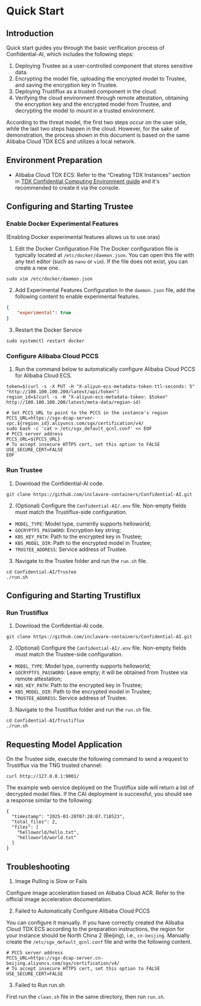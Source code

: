 # Quick Start

## Introduction

Quick start guides you through the basic verification process of Confidential-AI, which includes the following steps:
1. Deploying Trustee as a user-controlled component that stores sensitive data.
2. Encrypting the model file, uploading the encrypted model to Trustee, and saving the encryption key in Trustee.
3. Deploying Trustiflux as a trusted component in the cloud.
4. Verifying the cloud environment through remote attestation, obtaining the encryption key and the encrypted model from Trustee, and decrypting the model to mount in a trusted environment.

According to the threat model, the first two steps occur on the user side, while the last two steps happen in the cloud. However, for the sake of demonstration, the process shown in this document is based on the same Alibaba Cloud TDX ECS and utilizes a local network.

## Environment Preparation

- Alibaba Cloud TDX ECS: Refer to the “Creating TDX Instances” section in [TDX Confidential Computing Environment guide](https://help.aliyun.com/zh/ecs/user-guide/build-a-tdx-confidential-computing-environment) and it's recommended to create it via the console.

## Configuring and Starting Trustee

### Enable Docker Experimental Features

(Enabling Docker experimental features allows us to use oras)

1. Edit the Docker Configuration File
The Docker configuration file is typically located at `/etc/docker/daemon.json`. You can open this file with any text editor (such as `nano` or `vim`). If the file does not exist, you can create a new one.  

```shell
sudo vim /etc/docker/daemon.json
```

2. Add Experimental Features Configuration
In the `daemon.json` file, add the following content to enable experimental features.

```daemon.json
{
    "experimental": true
}
```

3. Restart the Docker Service

```shell
sudo systemctl restart docker
```

### Configure Alibaba Cloud PCCS

1. Run the command below to automatically configure Alibaba Cloud PCCS for Alibaba Cloud ECS.

```shell
token=$(curl -s -X PUT -H "X-aliyun-ecs-metadata-token-ttl-seconds: 5" "http://100.100.100.200/latest/api/token")
region_id=$(curl -s -H "X-aliyun-ecs-metadata-token: $token" http://100.100.100.200/latest/meta-data/region-id)

# Set PCCS_URL to point to the PCCS in the instance's region
PCCS_URL=https://sgx-dcap-server-vpc.${region_id}.aliyuncs.com/sgx/certification/v4/
sudo bash -c 'cat > /etc/sgx_default_qcnl.conf' << EOF
# PCCS server address
PCCS_URL=${PCCS_URL}
# To accept insecure HTTPS cert, set this option to FALSE
USE_SECURE_CERT=FALSE
EOF
```

### Run Trustee

1. Download the Confidential-AI code.

```shell
git clone https://github.com/inclavare-containers/Confidential-AI.git
```

2. (Optional) Configure the `Confidential-AI/.env` file. Non-empty fields must match the Trustiflux-side configuration.
- `MODEL_TYPE`: Model type, currently supports helloworld;
- `GOCRYPTFS_PASSWORD`: Encryption key string;
- `KBS_KEY_PATH`: Path to the encrypted key in Trustee;
- `KBS_MODEL_DIR`: Path to the encrypted model in Trustee;
- `TRUSTEE_ADDRESS`: Service address of Trustee.

3. Navigate to the Trustee folder and run the `run.sh` file.

```shell
cd Confidential-AI/Trustee
./run.sh
```

## Configuring and Starting Trustiflux

### Run Trustiflux

1. Download the Confidential-AI code.

```shell
git clone https://github.com/inclavare-containers/Confidential-AI.git
```

2. (Optional) Configure the `Confidential-AI/.env` file. Non-empty fields must match the Trustee-side configuration.
- `MODEL_TYPE`: Model type, currently supports helloworld;
- `GOCRYPTFS_PASSWORD`: Leave empty; it will be obtained from Trustee via remote attestation;
- `KBS_KEY_PATH`: Path to the encrypted key in Trustee;
- `KBS_MODEL_DIR`: Path to the encrypted model in Trustee;
- `TRUSTEE_ADDRESS`: Service address of Trustee.

3. Navigate to the Trustiflux folder and run the `run.sh` file.  

```shell
cd Confidential-AI/Trustiflux
./run.sh
```

## Requesting Model Application

On the Trustee side, execute the following command to send a request to Trustiflux via the TNG trusted channel:

```shell
curl http://127.0.0.1:9001/
```

The example web service deployed on the Trustiflux side will return a list of decrypted model files. If the CAI deployment is successful, you should see a response similar to the following:

```shell
{
  "timestamp": "2025-03-20T07:28:07.718523",
  "total_files": 2,
  "files": [
    "helloworld/hello.txt",
    "helloworld/world.txt"
  ]
}
```

## Troubleshooting

1. Image Pulling is Slow or Fails

Configure image acceleration based on Alibaba Cloud ACR. Refer to the official image acceleration documentation.

2. Failed to Automatically Configure Alibaba Cloud PCCS

You can configure it manually. If you have correctly created the Alibaba Cloud TDX ECS according to the preparation instructions, the region for your instance should be North China 2 (Beijing), i.e., `cn-beijing`. Manually create the `/etc/sgx_default_qcnl.conf` file and write the following content.

```shell
# PCCS server address
PCCS_URL=https://sgx-dcap-server.cn-beijing.aliyuncs.com/sgx/certification/v4/
# To accept insecure HTTPS cert, set this option to FALSE
USE_SECURE_CERT=FALSE
```

3. Failed to Run run.sh

First run the `clean.sh` file in the same directory, then run `run.sh`.